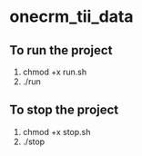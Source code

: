 # onecrm_tii_data
## To run the project
1. chmod +x run.sh
2. ./run

## To stop the project
1. chmod +x stop.sh
2. ./stop
